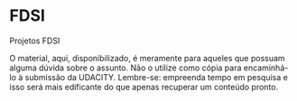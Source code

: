 # FDSI
Projetos FDSI

O material, aqui, disponibilizado, é meramente para aqueles que possuam alguma dúvida sobre o assunto. Não o utilize como cópia para encaminhá-lo à submissão da UDACITY. Lembre-se: empreenda tempo em pesquisa e isso será mais edificante do que apenas recuperar um conteúdo pronto.
